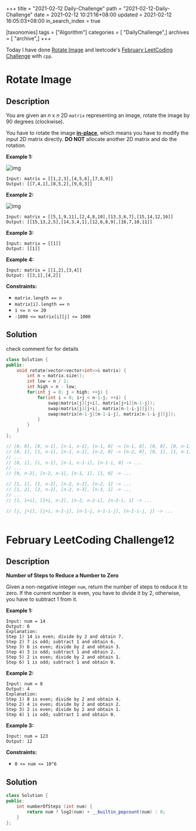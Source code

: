 +++
title = "2021-02-12 Daily-Challenge"
path = "2021-02-12-Daily-Challenge"
date = 2021-02-12 10:21:16+08:00
updated = 2021-02-12 16:05:03+08:00
in_search_index = true

[taxonomies]
tags = ["Algorithm"]
categories = [ "DailyChallenge",]
archives = [ "archive",]
+++

Today I have done [Rotate Image](https://leetcode.com/problems/rotate-image/) and leetcode's [February LeetCoding Challenge](https://leetcode.com/explore/featured/card/february-leetcoding-challenge-2021/585/week-2-february-8th-february-14th/3637/) with `cpp`.

<!-- more -->

# Rotate Image

## Description

You are given an *n* x *n* 2D `matrix` representing an image, rotate the image by 90 degrees (clockwise).

You have to rotate the image [**in-place**](https://en.wikipedia.org/wiki/In-place_algorithm), which means you have to modify the input 2D matrix directly. **DO NOT** allocate another 2D matrix and do the rotation.

 

**Example 1:**

![img](https://assets.leetcode.com/uploads/2020/08/28/mat1.jpg)

```
Input: matrix = [[1,2,3],[4,5,6],[7,8,9]]
Output: [[7,4,1],[8,5,2],[9,6,3]]
```

**Example 2:**

![img](https://assets.leetcode.com/uploads/2020/08/28/mat2.jpg)

```
Input: matrix = [[5,1,9,11],[2,4,8,10],[13,3,6,7],[15,14,12,16]]
Output: [[15,13,2,5],[14,3,4,1],[12,6,8,9],[16,7,10,11]]
```

**Example 3:**

```
Input: matrix = [[1]]
Output: [[1]]
```

**Example 4:**

```
Input: matrix = [[1,2],[3,4]]
Output: [[3,1],[4,2]]
```

 

**Constraints:**

- `matrix.length == n`
- `matrix[i].length == n`
- `1 <= n <= 20`
- `-1000 <= matrix[i][j] <= 1000`

## Solution

check comment for for details

``` cpp
class Solution {
public:
    void rotate(vector<vector<int>>& matrix) {
        int n = matrix.size();
        int low = n / 2;
        int high = n - low;
        for(int j = 0; j < high; ++j) {
            for(int i = 0; i+j < n-1-j; ++i) {
                swap(matrix[j][j+i], matrix[j+i][n-1-j]);
                swap(matrix[j][j+i], matrix[n-1-i-j][j]);
                swap(matrix[n-1-j][n-1-i-j], matrix[n-1-i-j][j]);
            }
        }
    }
};

// [0, 0], [0, n-1], [n-1, n-1], [n-1, 0] -> [n-1, 0], [0, 0], [0, n-1], [n-1, n-1]
// [0, 1], [1, n-1], [n-1, n-2], [n-2, 0] -> [n-2, 0], [0, 1], [1, n-1], [n-1, n-2]
// ...
// [0, i], [i, n-1], [n-1, n-1-i], [n-1-i, 0] -> ...
// ...
// [0, n-2], [n-2, n-1], [n-1, 1], [1, 0] -> ...

// [1, 1], [1, n-2], [n-2, n-2], [n-2, 1] -> ...
// [1, 2], [2, n-2], [n-2, n-3], [n-3, 1] -> ...
// ...
// [1, 1+i], [1+i, n-2], [n-2, n-2-i], [n-2-i, 1] -> ...

// [j, j+i], [j+i, n-1-j], [n-1-j, n-1-i-j], [n-1-i-j, j] -> ...
    
```

# February LeetCoding Challenge12

## Description

**Number of Steps to Reduce a Number to Zero**

Given a non-negative integer `num`, return the number of steps to reduce it to zero. If the current number is even, you have to divide it by 2, otherwise, you have to subtract 1 from it.

 

**Example 1:**

```
Input: num = 14
Output: 6
Explanation: 
Step 1) 14 is even; divide by 2 and obtain 7. 
Step 2) 7 is odd; subtract 1 and obtain 6.
Step 3) 6 is even; divide by 2 and obtain 3. 
Step 4) 3 is odd; subtract 1 and obtain 2. 
Step 5) 2 is even; divide by 2 and obtain 1. 
Step 6) 1 is odd; subtract 1 and obtain 0.
```

**Example 2:**

```
Input: num = 8
Output: 4
Explanation: 
Step 1) 8 is even; divide by 2 and obtain 4. 
Step 2) 4 is even; divide by 2 and obtain 2. 
Step 3) 2 is even; divide by 2 and obtain 1. 
Step 4) 1 is odd; subtract 1 and obtain 0.
```

**Example 3:**

```
Input: num = 123
Output: 12
```

 

**Constraints:**

- `0 <= num <= 10^6`

## Solution

``` cpp
class Solution {
public:
    int numberOfSteps (int num) {
        return num ? log2(num) + __builtin_popcount(num) : 0;
    }
};
```
